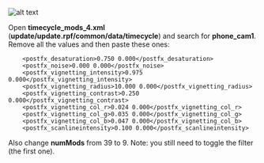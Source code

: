 ![alt text](https://i.imgur.com/aRHi7b7.jpg)

Open **timecycle_mods_4.xml** (**update/update.rpf/common/data/timecycle**) and search for **phone_cam1**. Remove all the values and then paste these ones:
```
    <postfx_desaturation>0.750 0.000</postfx_desaturation>
    <postfx_noise>0.000 0.000</postfx_noise>
    <postfx_vignetting_intensity>0.975 0.000</postfx_vignetting_intensity>
    <postfx_vignetting_radius>10.000 0.000</postfx_vignetting_radius>
    <postfx_vignetting_contrast>0.250 0.000</postfx_vignetting_contrast>
    <postfx_vignetting_col_r>0.024 0.000</postfx_vignetting_col_r>
    <postfx_vignetting_col_g>0.035 0.000</postfx_vignetting_col_g>
    <postfx_vignetting_col_b>0.047 0.000</postfx_vignetting_col_b>
    <postfx_scanlineintensity>0.100 0.000</postfx_scanlineintensity>
```
Also change **numMods** from 39 to 9.
Note: you still need to toggle the filter (the first one).